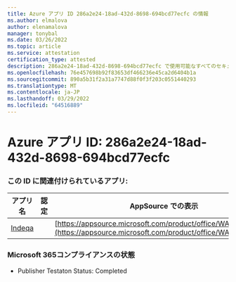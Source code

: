 ```yaml
---
title: Azure アプリ ID 286a2e24-18ad-432d-8698-694bcd77ecfc の情報
ms.author: elmalova
author: elenamalova
manager: tonybal
ms.date: 03/26/2022
ms.topic: article
ms.service: attestation
certification_type: attested
description: 286a2e24-18ad-432d-8698-694bcd77ecfc で使用可能なすべてのセキュリティおよびコンプライアンス情報。
ms.openlocfilehash: 76e457698b92f83653df466236e45ca2d6404b1a
ms.sourcegitcommit: 890a5b31f2a31a7747d88f0f3f203c0551440293
ms.translationtype: MT
ms.contentlocale: ja-JP
ms.lasthandoff: 03/29/2022
ms.locfileid: "64516889"
---
```

# <a name="azure-app-id-286a2e24-18ad-432d-8698-694bcd77ecfc"></a>Azure アプリ ID: 286a2e24-18ad-432d-8698-694bcd77ecfc


### <a name="apps-associated-with-this-id"></a>この ID に関連付けられているアプリ:
| **アプリ名** | **認定** | **AppSource での表示** |
|--------------|---------------|-----------------------|
| [Indeqa](../forward/WA200003277.md) |  | [https://appsource.microsoft.com/product/office/WA200003277](https://appsource.microsoft.com/product/office/WA200003277) |

### <a name="microsoft-365-app-compliance-status"></a>Microsoft 365コンプライアンスの状態
- Publisher Testaton Status: Completed
